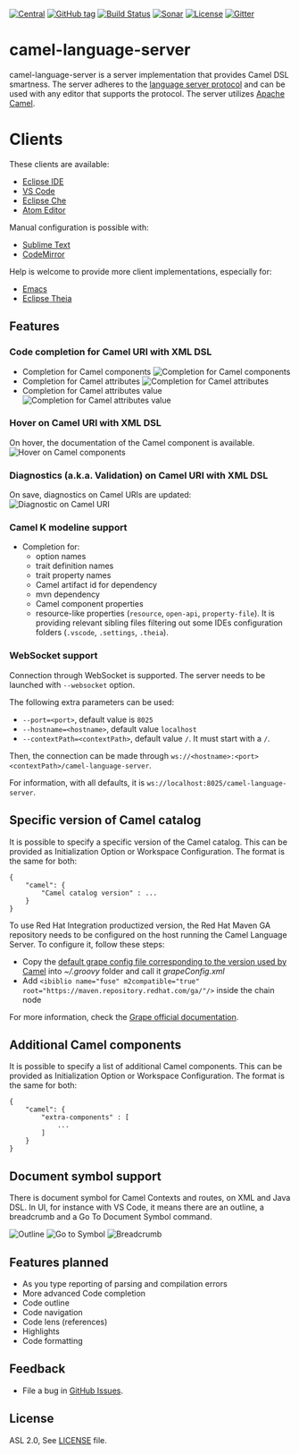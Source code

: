 [![Central](https://img.shields.io/maven-central/v/com.github.camel-tooling/camel-lsp-server.svg?style=plastic)]()
[![GitHub tag](https://img.shields.io/github/tag/camel-tooling/camel-language-server.svg?style=plastic)]()
[![Build Status](https://travis-ci.com/camel-tooling/camel-language-server.svg?branch=master)](https://travis-ci.com/camel-tooling/camel-language-server)
[![Sonar](https://sonarcloud.io/api/project_badges/measure?project=camel-lsp-server&metric=alert_status)](https://sonarcloud.io/dashboard?id=camel-lsp-server)
[![License](https://img.shields.io/badge/license-Apache%202-blue.svg)]()
[![Gitter](https://img.shields.io/gitter/room/camel-tooling/Lobby.js.svg)](https://gitter.im/camel-tooling/Lobby)

# camel-language-server

camel-language-server is a server implementation that provides Camel DSL smartness.
The server adheres to the [language server protocol](https://github.com/Microsoft/language-server-protocol)
and can be used with any editor that supports the protocol. The server utilizes [Apache Camel](https://camel.apache.org/).

# Clients

These clients are available:
* [Eclipse IDE](https://github.com/camel-tooling/camel-lsp-client-eclipse)
* [VS Code](https://github.com/camel-tooling/camel-lsp-client-vscode)
* [Eclipse Che](https://github.com/eclipse/che/pull/8648)
* [Atom Editor](https://github.com/camel-tooling/camel-lsp-client-atom)

Manual configuration is possible with:
* [Sublime Text](https://github.com/camel-tooling/camel-lsp-client-sublime)
* [CodeMirror](https://github.com/camel-tooling/camel-lsp-client-codemirror)

Help is welcome to provide more client implementations, especially for:
* [Emacs](https://github.com/camel-tooling/camel-lsp-client-emacs)
* [Eclipse Theia](https://github.com/camel-tooling/camel-lsp-client-theia)

## Features

### Code completion for Camel URI with XML DSL
* Completion for Camel components ![Completion for Camel components](./images/completionComponent.png "Completion for Camel components")
* Completion for Camel attributes ![Completion for Camel attributes](./images/completionAttribute.png "Completion for Camel attributes")
* Completion for Camel attributes value ![Completion for Camel attributes value](./images/completionAttributeValueForChoice.png "Completion for Camel attributes value")

### Hover on Camel URI with XML DSL

On hover, the documentation of the Camel component is available.
![Hover on Camel components](./images/hoverComponent.png "Hover on Camel components")

### Diagnostics (a.k.a. Validation) on Camel URI with XML DSL

On save, diagnostics on Camel URIs are updated:
![Diagnostic on Camel URI](./images/diagnostic.png "Diagnostic on Camel URI")

### Camel K modeline support

* Completion for:
  * option names
  * trait definition names
  * trait property names
  * Camel artifact id for dependency
  * mvn dependency
  * Camel component properties
  * resource-like properties (`resource`, `open-api`, `property-file`). It is providing relevant sibling files filtering out some IDEs configuration folders (`.vscode`, `.settings`, `.theia`).

### WebSocket support

Connection through WebSocket is supported. The server needs to be launched with `--websocket` option.

The following extra parameters can be used:
* `--port=<port>`, default value is `8025`
* `--hostname=<hostname>`, default value `localhost`
* `--contextPath=<contextPath>`, default value `/`. It must start with a `/`.

Then, the connection can be made through
`ws://<hostname>:<port><contextPath>/camel-language-server`.

For information, with all defaults, it is `ws://localhost:8025/camel-language-server`.

## Specific version of Camel catalog

It is possible to specify a specific version of the Camel catalog. This can be provided as Initialization Option or Workspace Configuration. The format is the same for both:

```
{
	"camel": {
		"Camel catalog version" : ...
	}
}
```

To use Red Hat Integration productized version, the Red Hat Maven GA repository needs to be configured on the host running the Camel Language Server. To configure it, follow these steps:
* Copy the [default grape config file corresponding to the version used by Camel](https://github.com/apache/groovy/blob/GROOVY_2_5_8/src/resources/groovy/grape/defaultGrapeConfig.xml) into _~/.groovy_ folder and call it _grapeConfig.xml_
* Add `<ibiblio name="fuse" m2compatible="true" root="https://maven.repository.redhat.com/ga/"/>` inside the chain node

For more information, check the [Grape official documentation](http://docs.groovy-lang.org/latest/html/documentation/grape.html#Grape-CustomizeIvysettings).

## Additional Camel components

It is possible to specify a list of additional Camel components. This can be provided as Initialization Option or Workspace Configuration. The format is the same for both:

```
{
	"camel": {
		"extra-components" : [
			...
		]
	}
}

```

## Document symbol support

There is document symbol for Camel Contexts and routes, on XML and Java DSL. In UI, for instance with VS Code, it means there are an outline, a breadcrumb and a Go To Document Symbol command.

![Outline](./images/outline.png "Outline")
![Go to Symbol](./images/goToSymbol.gif "Go To Symbol")
![Breadcrumb](./images/breadCrumbXml.gif "Breadcrumb")

## Features planned

* As you type reporting of parsing and compilation errors
* More advanced Code completion
* Code outline
* Code navigation
* Code lens (references)
* Highlights
* Code formatting

## Feedback

* File a bug in [GitHub Issues](https://github.com/camel-tooling/camel-language-server/issues).

## License

ASL 2.0, See [LICENSE](LICENSE) file.

